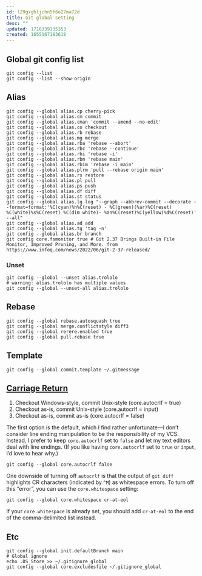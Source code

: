 ```yaml
---
id: l29gxghljchn5f6o27ma72d
title: Git global setting
desc: ""
updated: 1716339135353
created: 1655167183618
---
```


## Global git config list

```shell
git config --list
git config --list --show-origin
```

## Alias

```shell
git config --global alias.cp cherry-pick
git config --global alias.cm commit
git config --global alias.cman 'commit --amend --no-edit'
git config --global alias.co checkout
git config --global alias.rb rebase
git config --global alias.mg merge
git config --global alias.rba 'rebase --abort'
git config --global alias.rbc 'rebase --continue'
git config --global alias.rbi 'rebase -i'
git config --global alias.rbm 'rebase main'
git config --global alias.rbim 'rebase -i main'
git config --global alias.plrm 'pull --rebase origin main'
git config --global alias.rs restore
git config --global alias.pl pull
git config --global alias.ps push
git config --global alias.df diff
git config --global alias.st status
git config --global alias.lg log "--graph --abbrev-commit --decorate --format=format:'%C(cyan)%h%C(reset) - %C(green)(%ar)%C(reset) %C(white)%s%C(reset) %C(dim white)- %an%C(reset)%C(yellow)%d%C(reset)' --all"
git config --global alias.ad add
git config --global alias.tg 'tag -n'
git config --global alias.br branch
git config core.fsmonitor true # Git 2.37 Brings Built-in File Monitor, Improved Pruning, and More. from https://www.infoq.com/news/2022/06/git-2-37-released/
```

### Unset

```shell
git config --global --unset alias.trololo
# warning: alias.trololo has multiple values
git config --global --unset-all alias.trololo
```

## Rebase

```shell
git config --global rebase.autosquash true
git config --global merge.conflictstyle diff3
git config --global rerere.enabled true
git config --global pull.rebase true
```

## Template

```shell
git config --global commit.template ~/.gitmessage
```

## [Carriage Return](https://lostechies.com/keithdahlby/2011/04/06/windows-git-tip-hide-carriage-return-in-diff/)

1. Checkout Windows-style, commit Unix-style (core.autocrlf = true)
2. Checkout as-is, commit Unix-style (core.autocrlf = input)
3. Checkout as-is, commit as-is (core.autocrlf = false)

The first option is the default, which I find rather unfortunate—I don’t consider line ending manipulation to be the responsibility of my VCS. Instead, I prefer to keep `core.autocrlf` set to `false` and let my text editors deal with line endings. (If you like having `core.autocrlf` set to `true` or `input`, I’d love to hear why.)

```shell
git config --global core.autocrlf false
```

One downside of turning off `autocrlf` is that the output of `git diff` highlights CR characters (indicated by `^M`) as whitespace errors. To turn off this “error”, you can use the `core.whitespace` setting:

```shell
git config --global core.whitespace cr-at-eol
```

If your `core.whitespace` is already set, you should add `cr-at-eol` to the end of the comma-delimited list instead.

## Etc

```shell
git config --global init.defaultBranch main
# Global ignore
echo .DS_Store >> ~/.gitignore_global
git config --global core.excludesfile ~/.gitignore_global
```
